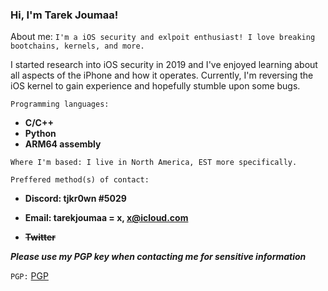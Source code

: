 ### Hi, I'm Tarek Joumaa!

About me: ```I'm a iOS security and exlpoit enthusiast! I love breaking bootchains, kernels, and more.```

I started research into iOS security in 2019 and I've enjoyed learning about all aspects of the iPhone and how it operates.
Currently, I'm reversing the iOS kernel to gain experience and hopefully stumble upon some bugs.

```Programming languages: ```
- **C/C++**
- **Python**
- **ARM64 assembly**

```Where I'm based: I live in North America, EST more specifically.```

```Preffered method(s) of contact:```

- **Discord: tjkr0wn #5029**

- **Email: tarekjoumaa = x, x@icloud.com**

- **~~Twitter~~**

**_Please use my PGP key when contacting me for sensitive information_**

```PGP:``` [PGP](https://raw.githubusercontent.com/tjkr0wn/PGP/main/Tarek%20Joumaa%20(F554B62A)%20%E2%80%93%20Public.asc)

